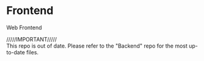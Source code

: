 # Frontend
Web Frontend 

/////IMPORTANT/////                                                                                                                       
This repo is out of date. Please refer to the "Backend" repo for the most up-to-date files.
